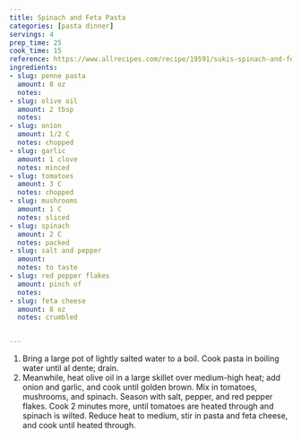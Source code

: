 ```yaml
---
title: Spinach and Feta Pasta
categories: [pasta dinner]
servings: 4
prep_time: 25
cook_time: 15
reference: https://www.allrecipes.com/recipe/19591/sukis-spinach-and-feta-pasta/
ingredients:
- slug: penne pasta
  amount: 8 oz
  notes:
- slug: olive oil
  amount: 2 tbsp
  notes:
- slug: onion
  amount: 1/2 C
  notes: chopped
- slug: garlic
  amount: 1 clove
  notes: minced
- slug: tomatoes
  amount: 3 C
  notes: chopped
- slug: mushrooms
  amount: 1 C
  notes: sliced
- slug: spinach
  amount: 2 C
  notes: packed
- slug: salt and pepper
  amount:
  notes: to taste
- slug: red pepper flakes
  amount: pinch of
  notes:
- slug: feta cheese
  amount: 8 oz
  notes: crumbled


---
```


1. Bring a large pot of lightly salted water to a boil. Cook pasta in boiling water until al dente; drain.
2. Meanwhile, heat olive oil in a large skillet over medium-high heat; add onion and garlic, and cook until golden brown. Mix in tomatoes, mushrooms, and spinach. Season with salt, pepper, and red pepper flakes. Cook 2 minutes more, until tomatoes are heated through and spinach is wilted. Reduce heat to medium, stir in pasta and feta cheese, and cook until heated through.
